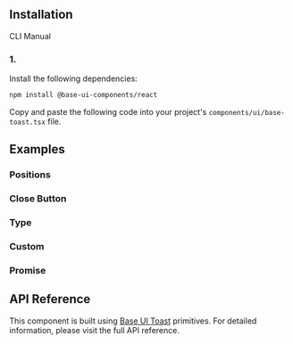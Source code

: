 ## Installation

CLI
Manual

### 1.

Install the following dependencies:

```bash
npm install @base-ui-components/react
```

Copy and paste the following code into your project's `components/ui/base-toast.tsx` file.

## Examples

### Positions

### Close Button

### Type

### Custom

### Promise

## API Reference

This component is built using [Base UI Toast](https://base-ui.com/react/components/toast) primitives. For detailed information, please visit the full API reference.
